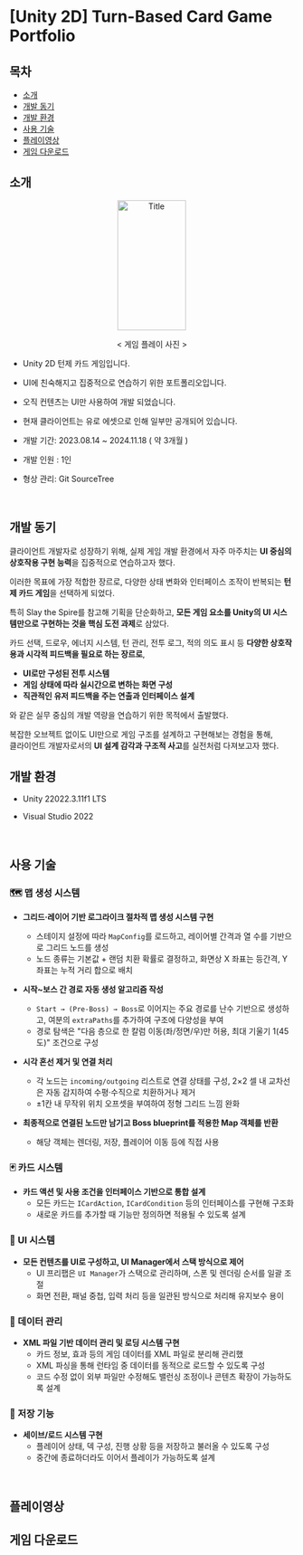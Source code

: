# [Unity 2D] Turn-Based Card Game Portfolio 
## 목차
  - [소개](#소개) 
  - [개발 동기](#개발-동기)
  - [개발 환경](#개발-환경)
  - [사용 기술](#사용-기술)
  - [플레이영상](#플레이영상)
  - [게임 다운로드](#게임-다운로드)
    
## 소개
<div align="center">

<img alt="Title" src="https://github.com/user-attachments/assets/65954443-6ff9-4f11-a493-ebea7f529c03" width="49%" height="230"/>

  < 게임 플레이 사진 >

</div>

+ Unity 2D 턴제 카드 게임입니다.

+ UI에 친숙해지고 집중적으로 연습하기 위한 포트폴리오입니다.

+ 오직 컨텐츠는 UI만 사용하여 개발 되었습니다. 

+ 현재 클라이언트는 유로 에셋으로 인해 일부만 공개되어 있습니다.

+ 개발 기간: 2023.08.14 ~ 2024.11.18 ( 약 3개월 )

+ 개발 인원 : 1인

+ 형상 관리: Git SourceTree

<br>

## 개발 동기
클라이언트 개발자로 성장하기 위해, 실제 게임 개발 환경에서 자주 마주치는 **UI 중심의 상호작용 구현 능력**을 집중적으로 연습하고자 했다.

이러한 목표에 가장 적합한 장르로, 다양한 상태 변화와 인터페이스 조작이 반복되는 **턴제 카드 게임**을 선택하게 되었다.

특히 Slay the Spire를 참고해 기획을 단순화하고, **모든 게임 요소를 Unity의 UI 시스템만으로 구현하는 것을 핵심 도전 과제**로 삼았다.  

카드 선택, 드로우, 에너지 시스템, 턴 관리, 전투 로그, 적의 의도 표시 등 **다양한 상호작용과 시각적 피드백을 필요로 하는 장르로**,  
- **UI로만 구성된 전투 시스템**  
- **게임 상태에 따라 실시간으로 변하는 화면 구성**  
- **직관적인 유저 피드백을 주는 연출과 인터페이스 설계**  

와 같은 실무 중심의 개발 역량을 연습하기 위한 목적에서 출발했다.

복잡한 오브젝트 없이도 UI만으로 게임 구조를 설계하고 구현해보는 경험을 통해,  
클라이언트 개발자로서의 **UI 설계 감각과 구조적 사고**를 실전처럼 다져보고자 했다.
<br>

## 개발 환경
+ Unity 22022.3.11f1 LTS

+ Visual Studio 2022

<br>

## 사용 기술
### 🗺️ 맵 생성 시스템
- **그리드·레이어 기반 로그라이크 절차적 맵 생성 시스템 구현**  
  - 스테이지 설정에 따라 `MapConfig`를 로드하고, 레이어별 간격과 열 수를 기반으로 그리드 노드를 생성  
  - 노드 종류는 기본값 + 랜덤 치환 확률로 결정하고, 화면상 X 좌표는 등간격, Y 좌표는 누적 거리 합으로 배치

- **시작~보스 간 경로 자동 생성 알고리즘 작성**  
  - `Start → (Pre-Boss) → Boss`로 이어지는 주요 경로를 난수 기반으로 생성하고, 여분의 `extraPaths`를 추가하여 구조에 다양성을 부여  
  - 경로 탐색은 "다음 층으로 한 칼럼 이동(좌/정면/우)만 허용, 최대 기울기 1(45도)" 조건으로 구성

- **시각 혼선 제거 및 연결 처리**  
  - 각 노드는 `incoming/outgoing` 리스트로 연결 상태를 구성, 2×2 셀 내 교차선은 자동 감지하여 수평·수직으로 치환하거나 제거  
  - ±1칸 내 무작위 위치 오프셋을 부여하여 정형 그리드 느낌 완화

- **최종적으로 연결된 노드만 남기고 Boss blueprint를 적용한 Map 객체를 반환**  
  - 해당 객체는 렌더링, 저장, 플레이어 이동 등에 직접 사용

### 🃏 카드 시스템
- **카드 액션 및 사용 조건을 인터페이스 기반으로 통합 설계**  
  - 모든 카드는 `ICardAction`, `ICardCondition` 등의 인터페이스를 구현해 구조화  
  - 새로운 카드를 추가할 때 기능만 정의하면 적용될 수 있도록 설계

### 🧩 UI 시스템
- **모든 컨텐츠를 UI로 구성하고, UI Manager에서 스택 방식으로 제어**  
  - UI 프리팹은 `UI Manager`가 스택으로 관리하며, 스폰 및 렌더링 순서를 일괄 조절  
  - 화면 전환, 패널 중첩, 입력 처리 등을 일관된 방식으로 처리해 유지보수 용이
    
### 📄 데이터 관리
- **XML 파일 기반 데이터 관리 및 로딩 시스템 구현**  
  - 카드 정보, 효과 등의 게임 데이터를 XML 파일로 분리해 관리했 
  - XML 파싱을 통해 런타임 중 데이터를 동적으로 로드할 수 있도록 구성
  - 코드 수정 없이 외부 파일만 수정해도 밸런싱 조정이나 콘텐츠 확장이 가능하도록 설계

### 💾 저장 기능
- **세이브/로드 시스템 구현**  
  - 플레이어 상태, 덱 구성, 진행 상황 등을 저장하고 불러올 수 있도록 구성 
  - 중간에 종료하더라도 이어서 플레이가 가능하도록 설계

<br>

## 플레이영상


## 게임 다운로드



